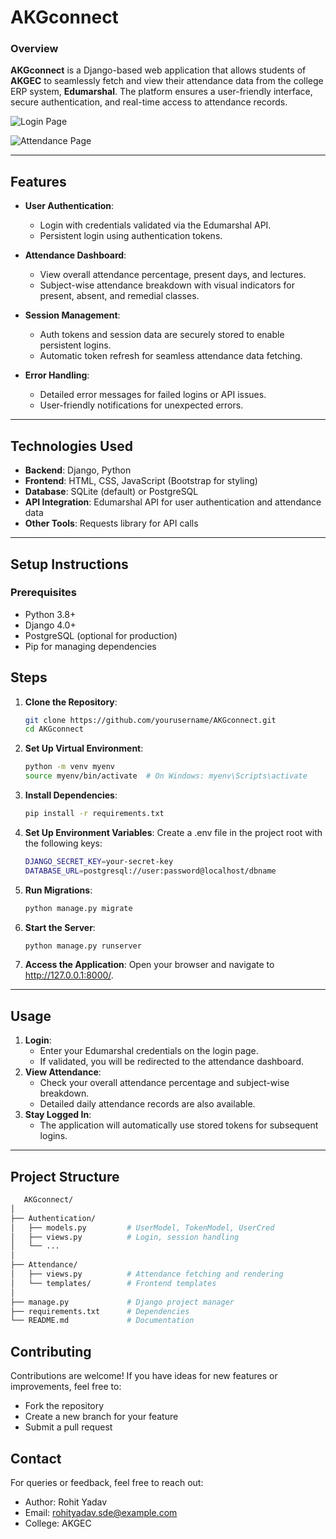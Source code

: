 # **AKGconnect**
### **Overview**
**AKGconnect** is a Django-based web application that allows students of **AKGEC** to seamlessly fetch and view their attendance data from the college ERP system, **Edumarshal**. The platform ensures a user-friendly interface, secure authentication, and real-time access to attendance records.

![Login Page](https://i.imgur.com/yYpAVa1.png "Login Page of AKGconnect")

![Attendance Page](https://i.imgur.com/v6tGvG4.png "Attenace Page of AKGconnect")






---

## **Features**
- **User Authentication**: 
  - Login with credentials validated via the Edumarshal API.
  - Persistent login using authentication tokens.

- **Attendance Dashboard**:
  - View overall attendance percentage, present days, and lectures.
  - Subject-wise attendance breakdown with visual indicators for present, absent, and remedial classes.

- **Session Management**:
  - Auth tokens and session data are securely stored to enable persistent logins.
  - Automatic token refresh for seamless attendance data fetching.

- **Error Handling**:
  - Detailed error messages for failed logins or API issues.
  - User-friendly notifications for unexpected errors.

---

## **Technologies Used**
- **Backend**: Django, Python
- **Frontend**: HTML, CSS, JavaScript (Bootstrap for styling)
- **Database**: SQLite (default) or PostgreSQL
- **API Integration**: Edumarshal API for user authentication and attendance data
- **Other Tools**: Requests library for API calls

---

## **Setup Instructions**

### Prerequisites
- Python 3.8+
- Django 4.0+
- PostgreSQL (optional for production)
- Pip for managing dependencies

## Steps
1. **Clone the Repository**:
   ```bash
   git clone https://github.com/yourusername/AKGconnect.git
   cd AKGconnect
   ```
2. **Set Up Virtual Environment**:
    ```bash
    python -m venv myenv
    source myenv/bin/activate  # On Windows: myenv\Scripts\activate
    ```
3. **Install Dependencies**:
    ```bash
    pip install -r requirements.txt
    ```
4. **Set Up Environment Variables**: Create a .env file in the project root with the following keys:
    ```bash
    DJANGO_SECRET_KEY=your-secret-key
    DATABASE_URL=postgresql://user:password@localhost/dbname
    ```
5. **Run Migrations**:
    ```bash
    python manage.py migrate
    ```
6. **Start the Server**:
    ```bash
    python manage.py runserver
    ```
7. **Access the Application**: Open your browser and navigate to http://127.0.0.1:8000/.

---
## Usage
1. **Login**:
    - Enter your Edumarshal credentials on the login page.
    - If validated, you will be redirected to the attendance dashboard.
2. **View Attendance**:
    - Check your overall attendance percentage and subject-wise breakdown.
    - Detailed daily attendance records are also available.
3. **Stay Logged In**:
    - The application will automatically use stored tokens for subsequent logins.
---

## Project Structure
```bash
   AKGconnect/
│
├── Authentication/
│   ├── models.py         # UserModel, TokenModel, UserCred
│   ├── views.py          # Login, session handling
│   └── ...
│
├── Attendance/
│   ├── views.py          # Attendance fetching and rendering
│   └── templates/        # Frontend templates
│
├── manage.py             # Django project manager
├── requirements.txt      # Dependencies
└── README.md             # Documentation

   ```


## Contributing
Contributions are welcome! If you have ideas for new features or improvements, feel free to:

- Fork the repository
- Create a new branch for your feature
- Submit a pull request

## Contact
For queries or feedback, feel free to reach out:

- Author: Rohit Yadav
- Email: rohityadav.sde@example.com
- College: AKGEC
